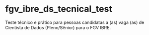 # fgv_ibre_ds_tecnical_test
Teste técnico e prático para pessoas candidatas a (as) vaga  (as) de Cientista de Dados (Pleno/Sênior) para o FGV IBRE.
